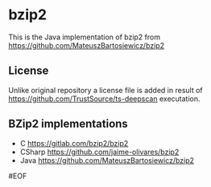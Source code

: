 # bzip2 

This is the Java implementation of bzip2 from https://github.com/MateuszBartosiewicz/bzip2 

## License 

Unlike original repository a license file is added in result of https://github.com/TrustSource/ts-deepscan executation.


## BZip2 implementations 

- C https://gitlab.com/bzip2/bzip2
- CSharp https://github.com/jaime-olivares/bzip2
- Java https://github.com/MateuszBartosiewicz/bzip2

#EOF

